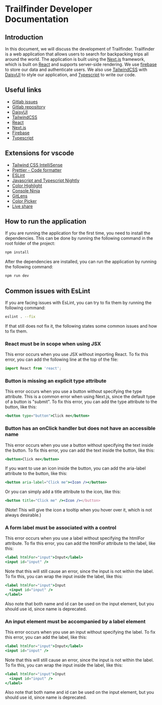 # Trailfinder Developer Documentation

## Introduction
In this document, we will discuss the development of Trailfinder. Trailfinder is a web application that allows users to search for backpacking trips all around the world. The application is built using the [Next.js](https://nextjs.org/) framework, which is built on [React](https://reactjs.org/) and supports server-side rendering. We use [firebase](https://console.firebase.google.com/project/gruppe64-hiking-app/overview) to store our data and authenticate users. We also use [TailwindCSS](https://tailwindcss.com/) with [DaisyUI](https://daisyui.com/) to style our application, and [Typescript](https://www.typescriptlang.org/) to write our code.

## Useful links
- [Gitlab issues](https://gitlab.stud.idi.ntnu.no/tdt4140-2023/landsby-4/gruppe-64/hiking-app/-/issues)
- [Gitlab repository](https://gitlab.stud.idi.ntnu.no/tdt4140-2023/landsby-4/gruppe-64/hiking-app)
- [DaisyUI](https://daisyui.com/docs/customize/)
- [TailwindCSS](https://tailwindcss.com/docs/installation)
- [React](https://reactjs.org/docs/getting-started.html)
- [Next.js](https://nextjs.org/docs/getting-started)
- [Firebase](https://console.firebase.google.com/project/gruppe64-hiking-app/overview)
- [Typescript](https://www.typescriptlang.org/docs/)

## Extensions for vscode
- [Tailwind CSS IntelliSense](vscode:extension/bradlc.vscode-tailwindcss)
- [Prettier - Code formatter](vscode:extension/esbenp.prettier-vscode)
- [ESLint](vscode:extension/dbaeumer.vscode-eslint)
- [Javascript and Typescript Nightly](vscode:extension/ms-vscode.vscode-typescript-next)
- [Color Highlight](vscode:extension/naumovs.color-highlight)
- [Console Ninja](vscode:extension/WallabyJs.console-ninja)
- [GitLens](vscode:extension/eamodio.gitlens)
- [Color Picker](vscode:extension/anseki.vscode-color)
- [Live share](vscode:extension/ms-vsliveshare.vsliveshare)

## How to run the application

If you are running the application for the first time, you need to install the dependencies. This can be done by running the following command in the root folder of the project:

``` bash
npm install
```
After the dependencies are installed, you can run the application by running the following command:
``` bash
npm run dev
```

## Common issues with EsLint

If you are facing issues with EsLint, you can try to fix them by running the following command:
``` bash
eslint . --fix
```
If that still does not fix it, the following states some common issues and how to fix them.
### __React must be in scope when using JSX__
This error occurs when you use JSX without importing React. To fix this error, you can add the following line at the top of the file:
``` jsx
import React from 'react';
```

### __Button is missing an explicit type attribute__
This error occurs when you use a button without specifying the type attribute. This is a common error when using Next.js, since the default type of a button is "submit". To fix this error, you can add the type attribute to the button, like this:
``` jsx
<button type="button">Click me</button>
```

### __Button has an onClick handler but does not have an accessible name__
This error occurs when you use a button without specifying the text inside the button. To fix this error, you can add the text inside the button, like this:
``` jsx
<button>Click me</button>
```
If you want to use an icon inside the button, you can add the aria-label attribute to the button, like this:
``` jsx
<button aria-label="Click me"><Icon /></button>
```
Or you can simply add a title attribute to the icon, like this:
``` jsx
<button title="Click me" /><Icon /></button>
```
(Note! This will give the icon a tooltip when you hover over it, which is not always desirable.)

### __A form label must be associated with a control__
This error occurs when you use a label without specifying the htmlFor attribute. To fix this error, you can add the htmlFor attribute to the label, like this:
``` jsx
<label htmlFor="input">Input</label>
<input id="input" />
```
Note that this will still cause an error, since the input is not within the label. To fix this, you can wrap the input inside the label, like this:
``` jsx
<label htmlFor="input">Input
  <input id="input" />
</label>
```
Also note that both name and id can be used on the input element, but you should use id, since name is deprecated.

### __An input element must be accompanied by a label element__
This error occurs when you use an input without specifying the label. To fix this error, you can add the label, like this:
``` jsx
<label htmlFor="input">Input</label>
<input id="input" />
```
Note that this will still cause an error, since the input is not within the label. To fix this, you can wrap the input inside the label, like this:
``` jsx
<label htmlFor="input">Input
  <input id="input" />
</label>
```
Also note that both name and id can be used on the input element, but you should use id, since name is deprecated.

[//]: <> (Todo: Add link to where the webpage is hosted)
[//]: <> (Todo: Add documentation for how to test the application)